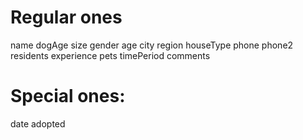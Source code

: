# Regular ones
name
dogAge
size
gender
age
city
region
houseType
phone
phone2
residents
experience
pets
timePeriod
comments

# Special ones:
date
adopted